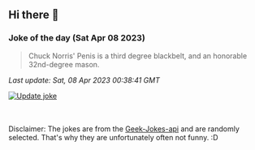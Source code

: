 ## Hi there 👋

### Joke of the day (Sat Apr 08 2023)
<!-- joke -->
>Chuck Norris' Penis is a third degree blackbelt, and an honorable 32nd-degree mason.
<!-- /joke -->

*Last update: Sat, 08 Apr 2023 00:38:41 GMT*

[![Update joke](https://github.com/nclskfm/nclskfm/actions/workflows/joke.yml/badge.svg)](https://github.com/nclskfm/nclskfm/actions/workflows/joke.yml)

<br><br>
Disclaimer: The jokes are from the [Geek-Jokes-api](https://github.com/sameerkumar18/geek-joke-api) and are randomly selected. That's why they are unfortunately often not funny. :D
